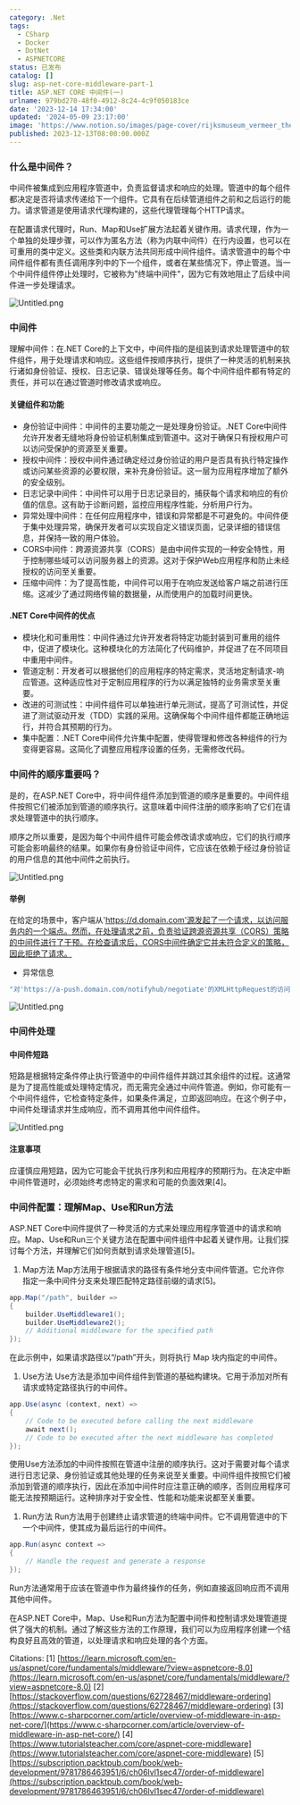 ```yaml
---
category: .Net
tags:
  - CSharp
  - Docker
  - DotNet
  - ASPNETCORE
status: 已发布
catalog: []
slug: asp-net-core-middleware-part-1
title: ASP.NET CORE 中间件(一)
urlname: 979bd270-48f0-4912-8c24-4c9f050183ce
date: '2023-12-14 17:34:00'
updated: '2024-05-09 23:17:00'
image: 'https://www.notion.so/images/page-cover/rijksmuseum_vermeer_the_milkmaid.jpg'
published: 2023-12-13T08:00:00.000Z
---
```


### 什么是中间件？


中间件被集成到应用程序管道中，负责监督请求和响应的处理。管道中的每个组件都决定是否将请求传递给下一个组件。它具有在后续管道组件之前和之后运行的能力。请求管道是使用请求代理构建的，这些代理管理每个HTTP请求。


在配置请求代理时，Run、Map和Use扩展方法起着关键作用。请求代理，作为一个单独的处理步骤，可以作为匿名方法（称为内联中间件）在行内设置，也可以在可重用的类中定义。这些类和内联方法共同形成中间件组件。请求管道中的每个中间件组件都有责任调用序列中的下一个组件，或者在某些情况下，停止管道。当一个中间件组件停止处理时，它被称为"终端中间件"，因为它有效地阻止了后续中间件进一步处理请求。


![Untitled.png](https://prod-files-secure.s3.us-west-2.amazonaws.com/5d24fe63-e567-4804-86f9-9fdc62e13082/da807807-d02d-4fa1-86b6-db45e4678714/Untitled.png?X-Amz-Algorithm=AWS4-HMAC-SHA256&X-Amz-Content-Sha256=UNSIGNED-PAYLOAD&X-Amz-Credential=ASIAZI2LB46626ZGQGT4%2F20250227%2Fus-west-2%2Fs3%2Faws4_request&X-Amz-Date=20250227T213429Z&X-Amz-Expires=3600&X-Amz-Security-Token=IQoJb3JpZ2luX2VjEEMaCXVzLXdlc3QtMiJHMEUCIQDDKkn6BtCnA%2Bsr4QO4wnkykgAtL3DuIzviVzNZ75PSDgIgJF1tPEE%2Bx87Q0haCQ3xXO9wNhaFFbMstha9vV6Vbh6sq%2FwMIfBAAGgw2Mzc0MjMxODM4MDUiDGsTDZMRdPHXzR2u6ircAw06jG3aFvpFhEUaWRZ8rC4et%2BY%2F%2B22DEHUJgnS7KVbWbQgeNtyrIwNEkY6Xj3duK1sTDDD%2Bb85v%2Ffi6%2B1s%2FTm79r5rzgct1Q3S3ktsn%2F53N9cTC5RrhUfjTRB3EB9CFnckb6zMVj6x%2FsaBAI0l5swprrp%2FczDodty%2BbD%2FGpW7g%2FXuFzwLob0BL%2F40UNSKiBCCt29VhjTSuiGrib0KtRMWRe9H2U4ujAoRchGcmahBEckmkCSJjKdKWsj5TmZv0yh1mRCqM9jfW7w0RtxBroI9VP%2Fn7yjLaYjyVg6P3eAL2g4aNGPwuRVlz4CU6qEVxtnTQH1QwSy0m9OI%2Bpme6g7tN%2FOKHn46tPo7%2BK6rdKAkXWfEKzeOA3pWVTjVW4ynZYruZDZKVuE7yePaYG%2F4WhKMvuLvALDKhKTDdErELJWLCL3%2BQFXnAUlyfIxAVInc0SeabWaIXXZ5pdkfwlnYD2%2F%2B9jBA2%2Fcg1I4g7jNjxASkCR2JOmrfs4KWFMAa4g4oo00RRVeZzyZY89dvznYIPoCuSlr0CSG2PSG6I5WYyHOHas62iLvnsXcOEREZ3xuC3%2FKhwSvUfeqt4m0dM9JDUo%2BujotSrrFvunZHAkKbxFltcUeeAa69YWFEkYomdWMK7vgr4GOqUByafht72oIXTUiWD6K7HIQgrygjRW5b0lOb0gxthIEtXMX3qj%2FdjgLBt7cSOqMiAl0dhwQr8xMXQ7obxwSBpD4o0pZS6lpmVSxT3TBhCloCLDpNiFfUk%2Byr2EFIKEbv%2Bbm24uUOzeoVvng7gOdqKMiHm%2FcCqH0ySVzJCxONUPow4EFwOEwc9fpG4%2BAi4LV91b0yqKmg8Hdvh8sEC1tNazBbjkU1yh&X-Amz-Signature=453638d19176d1be71c87c296fbf4fe5af36d68b7e6cd6aa6f7ee46e7e5fcebc&X-Amz-SignedHeaders=host&x-id=GetObject)


### 中间件


理解中间件：在.NET Core的上下文中，中间件指的是组装到请求处理管道中的软件组件，用于处理请求和响应。这些组件按顺序执行，提供了一种灵活的机制来执行诸如身份验证、授权、日志记录、错误处理等任务。每个中间件组件都有特定的责任，并可以在通过管道时修改请求或响应。


#### 关键组件和功能

- 身份验证中间件：中间件的主要功能之一是处理身份验证。.NET Core中间件允许开发者无缝地将身份验证机制集成到管道中。这对于确保只有授权用户可以访问受保护的资源至关重要。
- 授权中间件：授权中间件通过确定经过身份验证的用户是否具有执行特定操作或访问某些资源的必要权限，来补充身份验证。这一层为应用程序增加了额外的安全级别。
- 日志记录中间件：中间件可以用于日志记录目的，捕获每个请求和响应的有价值的信息。这有助于诊断问题，监控应用程序性能，分析用户行为。
- 异常处理中间件：在任何应用程序中，错误和异常都是不可避免的。中间件便于集中处理异常，确保开发者可以实现自定义错误页面，记录详细的错误信息，并保持一致的用户体验。
- CORS中间件：跨源资源共享（CORS）是由中间件实现的一种安全特性，用于控制哪些域可以访问服务器上的资源。这对于保护Web应用程序和防止未经授权的访问至关重要。
- 压缩中间件：为了提高性能，中间件可以用于在响应发送给客户端之前进行压缩。这减少了通过网络传输的数据量，从而使用户的加载时间更快。

#### .NET Core中间件的优点

- 模块化和可重用性：中间件通过允许开发者将特定功能封装到可重用的组件中，促进了模块化。这种模块化的方法简化了代码维护，并促进了在不同项目中重用中间件。
- 管道定制：开发者可以根据他们的应用程序的特定需求，灵活地定制请求-响应管道。这种适应性对于定制应用程序的行为以满足独特的业务需求至关重要。
- 改进的可测试性：中间件组件可以单独进行单元测试，提高了可测试性，并促进了测试驱动开发（TDD）实践的采用。这确保每个中间件组件都能正确地运行，并符合其预期的行为。
- 集中配置：.NET Core中间件允许集中配置，使得管理和修改各种组件的行为变得更容易。这简化了调整应用程序设置的任务，无需修改代码。

### 中间件的顺序重要吗？


是的，在ASP.NET Core中，将中间件组件添加到管道的顺序是重要的。中间件组件按照它们被添加到管道的顺序执行。这意味着中间件注册的顺序影响了它们在请求处理管道中的执行顺序。


顺序之所以重要，是因为每个中间件组件可能会修改请求或响应，它们的执行顺序可能会影响最终的结果。如果你有身份验证中间件，它应该在依赖于经过身份验证的用户信息的其他中间件之前执行。


![Untitled.png](https://prod-files-secure.s3.us-west-2.amazonaws.com/5d24fe63-e567-4804-86f9-9fdc62e13082/24f795a2-1c5a-4a6b-a0d8-2afb160076f1/Untitled.png?X-Amz-Algorithm=AWS4-HMAC-SHA256&X-Amz-Content-Sha256=UNSIGNED-PAYLOAD&X-Amz-Credential=ASIAZI2LB46626ZGQGT4%2F20250227%2Fus-west-2%2Fs3%2Faws4_request&X-Amz-Date=20250227T213429Z&X-Amz-Expires=3600&X-Amz-Security-Token=IQoJb3JpZ2luX2VjEEMaCXVzLXdlc3QtMiJHMEUCIQDDKkn6BtCnA%2Bsr4QO4wnkykgAtL3DuIzviVzNZ75PSDgIgJF1tPEE%2Bx87Q0haCQ3xXO9wNhaFFbMstha9vV6Vbh6sq%2FwMIfBAAGgw2Mzc0MjMxODM4MDUiDGsTDZMRdPHXzR2u6ircAw06jG3aFvpFhEUaWRZ8rC4et%2BY%2F%2B22DEHUJgnS7KVbWbQgeNtyrIwNEkY6Xj3duK1sTDDD%2Bb85v%2Ffi6%2B1s%2FTm79r5rzgct1Q3S3ktsn%2F53N9cTC5RrhUfjTRB3EB9CFnckb6zMVj6x%2FsaBAI0l5swprrp%2FczDodty%2BbD%2FGpW7g%2FXuFzwLob0BL%2F40UNSKiBCCt29VhjTSuiGrib0KtRMWRe9H2U4ujAoRchGcmahBEckmkCSJjKdKWsj5TmZv0yh1mRCqM9jfW7w0RtxBroI9VP%2Fn7yjLaYjyVg6P3eAL2g4aNGPwuRVlz4CU6qEVxtnTQH1QwSy0m9OI%2Bpme6g7tN%2FOKHn46tPo7%2BK6rdKAkXWfEKzeOA3pWVTjVW4ynZYruZDZKVuE7yePaYG%2F4WhKMvuLvALDKhKTDdErELJWLCL3%2BQFXnAUlyfIxAVInc0SeabWaIXXZ5pdkfwlnYD2%2F%2B9jBA2%2Fcg1I4g7jNjxASkCR2JOmrfs4KWFMAa4g4oo00RRVeZzyZY89dvznYIPoCuSlr0CSG2PSG6I5WYyHOHas62iLvnsXcOEREZ3xuC3%2FKhwSvUfeqt4m0dM9JDUo%2BujotSrrFvunZHAkKbxFltcUeeAa69YWFEkYomdWMK7vgr4GOqUByafht72oIXTUiWD6K7HIQgrygjRW5b0lOb0gxthIEtXMX3qj%2FdjgLBt7cSOqMiAl0dhwQr8xMXQ7obxwSBpD4o0pZS6lpmVSxT3TBhCloCLDpNiFfUk%2Byr2EFIKEbv%2Bbm24uUOzeoVvng7gOdqKMiHm%2FcCqH0ySVzJCxONUPow4EFwOEwc9fpG4%2BAi4LV91b0yqKmg8Hdvh8sEC1tNazBbjkU1yh&X-Amz-Signature=b476e6ec5695a4477f2d56d4a16d44a476c27042d9432f50d473f1727aadf808&X-Amz-SignedHeaders=host&x-id=GetObject)


#### 举例


在给定的场景中，客户端从'https://d.domain.com'源发起了一个请求，以访问服务内的一个端点。然而，在处理请求之前，负责验证跨源资源共享（CORS）策略的中间件进行了干预。在检查请求后，CORS中间件确定它并未符合定义的策略，因此拒绝了请求。

- 异常信息

```c#
"对'https://a-push.domain.com/notifyhub/negotiate'的XMLHttpRequest的访问，源自'https://d.domain.com'，已被CORS策略阻止：预检请求的响应未通过访问控制检查：请求的资源上没有'Access-Control-Allow-Origin'头。"[1][2][3]
```


![Untitled.png](https://prod-files-secure.s3.us-west-2.amazonaws.com/5d24fe63-e567-4804-86f9-9fdc62e13082/371d9517-dafe-4432-94b7-2d14d1593167/Untitled.png?X-Amz-Algorithm=AWS4-HMAC-SHA256&X-Amz-Content-Sha256=UNSIGNED-PAYLOAD&X-Amz-Credential=ASIAZI2LB46626ZGQGT4%2F20250227%2Fus-west-2%2Fs3%2Faws4_request&X-Amz-Date=20250227T213429Z&X-Amz-Expires=3600&X-Amz-Security-Token=IQoJb3JpZ2luX2VjEEMaCXVzLXdlc3QtMiJHMEUCIQDDKkn6BtCnA%2Bsr4QO4wnkykgAtL3DuIzviVzNZ75PSDgIgJF1tPEE%2Bx87Q0haCQ3xXO9wNhaFFbMstha9vV6Vbh6sq%2FwMIfBAAGgw2Mzc0MjMxODM4MDUiDGsTDZMRdPHXzR2u6ircAw06jG3aFvpFhEUaWRZ8rC4et%2BY%2F%2B22DEHUJgnS7KVbWbQgeNtyrIwNEkY6Xj3duK1sTDDD%2Bb85v%2Ffi6%2B1s%2FTm79r5rzgct1Q3S3ktsn%2F53N9cTC5RrhUfjTRB3EB9CFnckb6zMVj6x%2FsaBAI0l5swprrp%2FczDodty%2BbD%2FGpW7g%2FXuFzwLob0BL%2F40UNSKiBCCt29VhjTSuiGrib0KtRMWRe9H2U4ujAoRchGcmahBEckmkCSJjKdKWsj5TmZv0yh1mRCqM9jfW7w0RtxBroI9VP%2Fn7yjLaYjyVg6P3eAL2g4aNGPwuRVlz4CU6qEVxtnTQH1QwSy0m9OI%2Bpme6g7tN%2FOKHn46tPo7%2BK6rdKAkXWfEKzeOA3pWVTjVW4ynZYruZDZKVuE7yePaYG%2F4WhKMvuLvALDKhKTDdErELJWLCL3%2BQFXnAUlyfIxAVInc0SeabWaIXXZ5pdkfwlnYD2%2F%2B9jBA2%2Fcg1I4g7jNjxASkCR2JOmrfs4KWFMAa4g4oo00RRVeZzyZY89dvznYIPoCuSlr0CSG2PSG6I5WYyHOHas62iLvnsXcOEREZ3xuC3%2FKhwSvUfeqt4m0dM9JDUo%2BujotSrrFvunZHAkKbxFltcUeeAa69YWFEkYomdWMK7vgr4GOqUByafht72oIXTUiWD6K7HIQgrygjRW5b0lOb0gxthIEtXMX3qj%2FdjgLBt7cSOqMiAl0dhwQr8xMXQ7obxwSBpD4o0pZS6lpmVSxT3TBhCloCLDpNiFfUk%2Byr2EFIKEbv%2Bbm24uUOzeoVvng7gOdqKMiHm%2FcCqH0ySVzJCxONUPow4EFwOEwc9fpG4%2BAi4LV91b0yqKmg8Hdvh8sEC1tNazBbjkU1yh&X-Amz-Signature=23c5ede3a4db4e2da9c4337bba313fc7d0f23e5fc6459b2758981064429e96fd&X-Amz-SignedHeaders=host&x-id=GetObject)


### 中间件处理


#### 中间件短路
短路是根据特定条件停止执行管道中的中间件组件并跳过其余组件的过程。这通常是为了提高性能或处理特定情况，而无需完全通过中间件管道。例如，你可能有一个中间件组件，它检查特定条件，如果条件满足，立即返回响应。在这个例子中，中间件处理请求并生成响应，而不调用其他中间件组件。


![Untitled.png](https://prod-files-secure.s3.us-west-2.amazonaws.com/5d24fe63-e567-4804-86f9-9fdc62e13082/e8a1d943-cb51-4723-936e-23c6af2fb0f9/Untitled.png?X-Amz-Algorithm=AWS4-HMAC-SHA256&X-Amz-Content-Sha256=UNSIGNED-PAYLOAD&X-Amz-Credential=ASIAZI2LB46626ZGQGT4%2F20250227%2Fus-west-2%2Fs3%2Faws4_request&X-Amz-Date=20250227T213429Z&X-Amz-Expires=3600&X-Amz-Security-Token=IQoJb3JpZ2luX2VjEEMaCXVzLXdlc3QtMiJHMEUCIQDDKkn6BtCnA%2Bsr4QO4wnkykgAtL3DuIzviVzNZ75PSDgIgJF1tPEE%2Bx87Q0haCQ3xXO9wNhaFFbMstha9vV6Vbh6sq%2FwMIfBAAGgw2Mzc0MjMxODM4MDUiDGsTDZMRdPHXzR2u6ircAw06jG3aFvpFhEUaWRZ8rC4et%2BY%2F%2B22DEHUJgnS7KVbWbQgeNtyrIwNEkY6Xj3duK1sTDDD%2Bb85v%2Ffi6%2B1s%2FTm79r5rzgct1Q3S3ktsn%2F53N9cTC5RrhUfjTRB3EB9CFnckb6zMVj6x%2FsaBAI0l5swprrp%2FczDodty%2BbD%2FGpW7g%2FXuFzwLob0BL%2F40UNSKiBCCt29VhjTSuiGrib0KtRMWRe9H2U4ujAoRchGcmahBEckmkCSJjKdKWsj5TmZv0yh1mRCqM9jfW7w0RtxBroI9VP%2Fn7yjLaYjyVg6P3eAL2g4aNGPwuRVlz4CU6qEVxtnTQH1QwSy0m9OI%2Bpme6g7tN%2FOKHn46tPo7%2BK6rdKAkXWfEKzeOA3pWVTjVW4ynZYruZDZKVuE7yePaYG%2F4WhKMvuLvALDKhKTDdErELJWLCL3%2BQFXnAUlyfIxAVInc0SeabWaIXXZ5pdkfwlnYD2%2F%2B9jBA2%2Fcg1I4g7jNjxASkCR2JOmrfs4KWFMAa4g4oo00RRVeZzyZY89dvznYIPoCuSlr0CSG2PSG6I5WYyHOHas62iLvnsXcOEREZ3xuC3%2FKhwSvUfeqt4m0dM9JDUo%2BujotSrrFvunZHAkKbxFltcUeeAa69YWFEkYomdWMK7vgr4GOqUByafht72oIXTUiWD6K7HIQgrygjRW5b0lOb0gxthIEtXMX3qj%2FdjgLBt7cSOqMiAl0dhwQr8xMXQ7obxwSBpD4o0pZS6lpmVSxT3TBhCloCLDpNiFfUk%2Byr2EFIKEbv%2Bbm24uUOzeoVvng7gOdqKMiHm%2FcCqH0ySVzJCxONUPow4EFwOEwc9fpG4%2BAi4LV91b0yqKmg8Hdvh8sEC1tNazBbjkU1yh&X-Amz-Signature=509231688e55d75dca3a914bafe6e23c263e707bb970dae9a7219cd1f3e86d26&X-Amz-SignedHeaders=host&x-id=GetObject)


#### 注意事项


应谨慎应用短路，因为它可能会干扰执行序列和应用程序的预期行为。在决定中断中间件管道时，必须始终考虑特定的需求和可能的负面效果[4]。


### 中间件配置：理解Map、Use和Run方法


ASP.NET Core中间件提供了一种灵活的方式来处理应用程序管道中的请求和响应。Map、Use和Run三个关键方法在配置中间件组件中起着关键作用。让我们探讨每个方法，并理解它们如何贡献到请求处理管道[5]。

1. Map方法
Map方法用于根据请求的路径有条件地分支中间件管道。它允许你指定一条中间件分支来处理匹配特定路径前缀的请求[5]。

```c#
app.Map("/path", builder =>
{
    builder.UseMiddleware1();
    builder.UseMiddleware2();
    // Additional middleware for the specified path
});
```


在此示例中，如果请求路径以“/path”开头，则将执行 Map 块内指定的中间件。

1. Use方法
Use方法是添加中间件组件到管道的基础构建块。它用于添加对所有请求或特定路径执行的中间件。

```c#
app.Use(async (context, next) =>
{
    // Code to be executed before calling the next middleware
    await next();
    // Code to be executed after the next middleware has completed
});
```


使用Use方法添加的中间件按照在管道中注册的顺序执行。这对于需要对每个请求进行日志记录、身份验证或其他处理的任务来说至关重要。中间件组件按照它们被添加到管道的顺序执行，因此在添加中间件时应注意正确的顺序，否则应用程序可能无法按预期运行。这种排序对于安全性、性能和功能来说都至关重要。

1. Run方法
Run方法用于创建终止请求管道的终端中间件。它不调用管道中的下一个中间件，使其成为最后运行的中间件。

```c#
app.Run(async context =>
{
    // Handle the request and generate a response
});
```


Run方法通常用于应该在管道中作为最终操作的任务，例如直接返回响应而不调用其他中间件。


在ASP.NET Core中，Map、Use和Run方法为配置中间件和控制请求处理管道提供了强大的机制。通过了解这些方法的工作原理，我们可以为应用程序创建一个结构良好且高效的管道，以处理请求和响应处理的各个方面。


Citations:
[1] [https://learn.microsoft.com/en-us/aspnet/core/fundamentals/middleware/?view=aspnetcore-8.0](https://learn.microsoft.com/en-us/aspnet/core/fundamentals/middleware/?view=aspnetcore-8.0)
[2] [https://stackoverflow.com/questions/62728467/middleware-ordering](https://stackoverflow.com/questions/62728467/middleware-ordering)
[3] [https://www.c-sharpcorner.com/article/overview-of-middleware-in-asp-net-core/](https://www.c-sharpcorner.com/article/overview-of-middleware-in-asp-net-core/)
[4] [https://www.tutorialsteacher.com/core/aspnet-core-middleware](https://www.tutorialsteacher.com/core/aspnet-core-middleware)
[5] [https://subscription.packtpub.com/book/web-development/9781786463951/6/ch06lvl1sec47/order-of-middleware](https://subscription.packtpub.com/book/web-development/9781786463951/6/ch06lvl1sec47/order-of-middleware)

